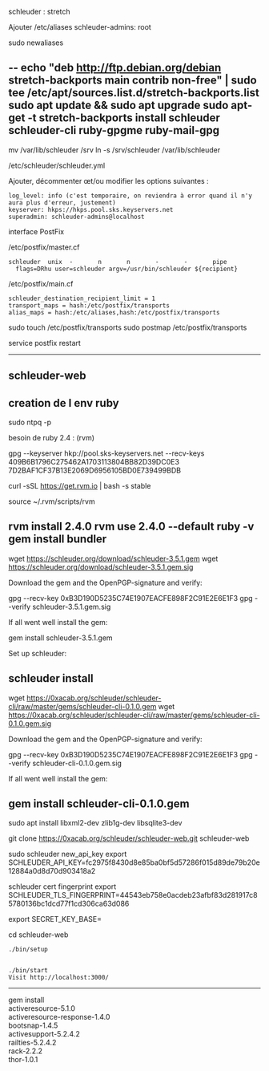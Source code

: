 schleuder : stretch


Ajouter /etc/aliases
schleuder-admins: root

sudo newaliases

--
echo "deb http://ftp.debian.org/debian stretch-backports main contrib non-free" | sudo  tee /etc/apt/sources.list.d/stretch-backports.list
sudo apt update && sudo apt upgrade 
sudo apt-get -t  stretch-backports  install schleuder schleuder-cli ruby-gpgme ruby-mail-gpg
--

mv /var/lib/schleuder /srv
ln -s /srv/schleuder /var/lib/schleuder


/etc/schleuder/schleuder.yml

Ajouter, décommenter œt/ou modifier les options suivantes :

    log_level: info (c'est temporaire, on reviendra à error quand il n'y aura plus d'erreur, justement)
    keyserver: hkps://hkps.pool.sks.keyservers.net
    superadmin: schleuder-admins@localhost 

interface PostFix

/etc/postfix/master.cf 

	schleuder  unix  -       n       n       -       -       pipe
	  flags=DRhu user=schleuder argv=/usr/bin/schleuder ${recipient}

/etc/postfix/main.cf

	schleuder_destination_recipient_limit = 1
	transport_maps = hash:/etc/postfix/transports
	alias_maps = hash:/etc/aliases,hash:/etc/postfix/transports



sudo touch /etc/postfix/transports
sudo postmap /etc/postfix/transports

service postfix restart



------
schleuder-web
------ 
creation de l env ruby 
----
sudo ntpq -p


besoin de ruby 2.4 : (rvm)

gpg --keyserver hkp://pool.sks-keyservers.net --recv-keys 409B6B1796C275462A1703113804BB82D39DC0E3 7D2BAF1CF37B13E2069D6956105BD0E739499BDB

curl -sSL https://get.rvm.io | bash -s stable

source ~/.rvm/scripts/rvm

rvm install 2.4.0 
rvm use 2.4.0 --default
ruby -v
gem install bundler
------
wget https://schleuder.org/download/schleuder-3.5.1.gem
wget https://schleuder.org/download/schleuder-3.5.1.gem.sig

Download the gem and the OpenPGP-signature and verify:

gpg --recv-key 0xB3D190D5235C74E1907EACFE898F2C91E2E6E1F3
gpg --verify schleuder-3.5.1.gem.sig

If all went well install the gem:

gem install schleuder-3.5.1.gem

Set up schleuder:

schleuder install
------
wget https://0xacab.org/schleuder/schleuder-cli/raw/master/gems/schleuder-cli-0.1.0.gem
wget https://0xacab.org/schleuder/schleuder-cli/raw/master/gems/schleuder-cli-0.1.0.gem.sig

Download the gem and the OpenPGP-signature and verify:

gpg --recv-key 0xB3D190D5235C74E1907EACFE898F2C91E2E6E1F3
gpg --verify schleuder-cli-0.1.0.gem.sig

If all went well install the gem:

gem install schleuder-cli-0.1.0.gem
------

sudo apt install libxml2-dev zlib1g-dev libsqlite3-dev

git clone https://0xacab.org/schleuder/schleuder-web.git schleuder-web

sudo schleuder new_api_key
export  SCHLEUDER_API_KEY=fc2975f8430d8e85ba0bf5d57286f015d89de79b20e12884a0d8d70d903418a2

schleuder cert fingerprint
export SCHLEUDER_TLS_FINGERPRINT=44543eb758e0acdeb23afbf83d281917c85780136bc1dcd77f1cd306ca63d086

export SECRET_KEY_BASE=

cd schleuder-web

    ./bin/setup


    ./bin/start
    Visit http://localhost:3000/




-------
gem install \
activeresource-5.1.0 \
activeresource-response-1.4.0 \
bootsnap-1.4.5 \
activesupport-5.2.4.2 \
railties-5.2.4.2 \
rack-2.2.2 \
thor-1.0.1 




